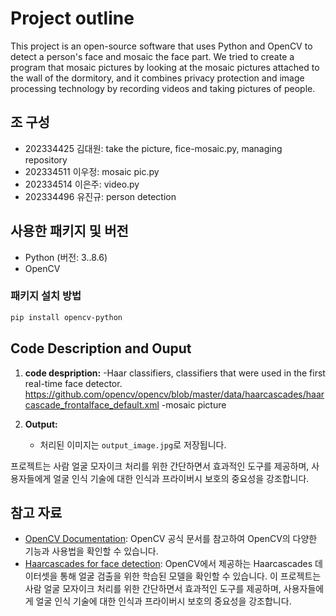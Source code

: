 # Project outline

This project is an open-source software that uses Python and OpenCV to detect a person's face and mosaic the face part. We tried to create a program that mosaic pictures by looking at the mosaic pictures attached to the wall of the dormitory, and it combines privacy protection and image processing technology by recording videos and taking pictures of people.

## 조 구성

* 202334425 김대원: take the picture, fice-mosaic.py, managing repository
* 202334511 이우정: mosaic pic.py
* 202334514 이은주: video.py
* 202334496 유진규: person detection

## 사용한 패키지 및 버전

- Python (버전: 3..8.6)
- OpenCV

### 패키지 설치 방법

```bash
pip install opencv-python
```

## Code Description and Ouput


1. **code despription:**
-Haar classifiers, classifiers that were used in the first real-time face detector.
https://github.com/opencv/opencv/blob/master/data/haarcascades/haarcascade_frontalface_default.xml
-mosaic picture

3. **Output:**
   - 처리된 이미지는 `output_image.jpg`로 저장됩니다.

프로젝트는 사람 얼굴 모자이크 처리를 위한 간단하면서 효과적인 도구를 제공하며, 사용자들에게 얼굴 인식 기술에 대한 인식과 프라이버시 보호의 중요성을 강조합니다.

## 참고 자료

- [OpenCV Documentation](https://docs.opencv.org/4.x/): OpenCV 공식 문서를 참고하여 OpenCV의 다양한 기능과 사용법을 확인할 수 있습니다.
- [Haarcascades for face detection](https://github.com/opencv/opencv/tree/master/data/haarcascades): OpenCV에서 제공하는 Haarcascades 데이터셋을 통해 얼굴 검출을 위한 학습된 모델을 확인할 수 있습니다.
이 프로젝트는 사람 얼굴 모자이크 처리를 위한 간단하면서 효과적인 도구를 제공하며, 사용자들에게 얼굴 인식 기술에 대한 인식과 프라이버시 보호의 중요성을 강조합니다.

